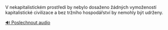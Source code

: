
V nekapitalistickém prostředí by nebylo dosaženo žádných vymožeností kapitalistické civilizace a bez tržního hospodářství by nemohly být udrženy.

[🔊 Poslechnout audio](/data/7-paragraphs/audio/chapter_133/para_004-V-nekapitalistickm-prosted-by-nebylo-dosaeno.mp3)
